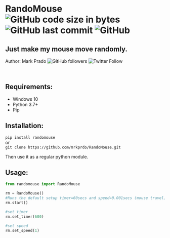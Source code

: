 # RandoMouse ![GitHub code size in bytes](https://img.shields.io/github/languages/code-size/mrkprdo/RandoMouse) ![GitHub last commit](https://img.shields.io/github/last-commit/mrkprdo/RandoMouse) ![GitHub](https://img.shields.io/github/license/mrkprdo/randomouse) 

## Just make my mouse move randomly.
Author: Mark Prado ![GitHub followers](https://img.shields.io/github/followers/mrkprdo?style=social) ![Twitter Follow](https://img.shields.io/twitter/follow/mrkprdo?style=social)

<br>

## Requirements:
- Windows 10
- Python 3.7+
- Pip


## Installation:

`pip install randomouse`
<br>
or
<br>
`git clone https://github.com/mrkprdo/RandoMouse.git`

Then use it as a regular python module.

## Usage:

```python
from randomouse import RandoMouse

rm = RandoMouse()
#Runs the default setup timer=60secs and speed=0.001secs (mouse travel)
rm.start()

#set timer
rm.set_timer(600)

#set speed
rm.set_speed(1)
```

